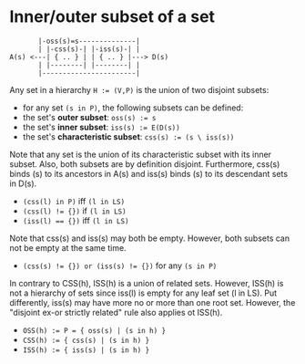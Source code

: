 
<!-- ======================================================================= -->
# Inner/outer subset of a set

```
       |-oss(s)=s--------------|
       | |-css(s)-| |-iss(s)-| |
A(s) <---| { .. } | | { .. } |---> D(s)
       | |--------| |--------| |
       |-----------------------|
```

Any set in a hierarchy `H := (V,P)` is the union of two disjoint subsets:

* for any set `(s in P)`, the following subsets can be defined:
* the set's **outer subset**: `oss(s) := s`
* the set's **inner subset**: `iss(s) := E(D(s))`
* the set's **characteristic subset**: `css(s) := (s \ iss(s))`

Note that any set is the union of its characteristic subset with its inner
subset. Also, both subsets are by definition disjoint. Furthermore, css(s)
binds (s) to its ancestors in A(s) and iss(s) binds (s) to its descendant
sets in D(s).

* `(css(l) in P)` iff `(l in LS)`
* `(css(l) != {})` if `(l in LS)`
* `(iss(l) == {})` iff `(l in LS)`

Note that css(s) and iss(s) may both be empty.
However, both subsets can not be empty at the same time.

* `(css(s) != {}) or (iss(s) != {})` for any `(s in P)`

In contrary to CSS(h), ISS(h) is a union of related sets. However, ISS(h) is
not a hierarchy of sets since iss(l) is empty for any leaf set (l in LS).
Put differently, iss(s) may have more no or more than one root set. However,
the "disjoint ex-or strictly related" rule also applies ot ISS(h).

* `OSS(h) := P = { oss(s) | (s in h) }`
* `CSS(h) := { css(s) | (s in h) }`
* `ISS(h) := { iss(s) | (s in h) }`
